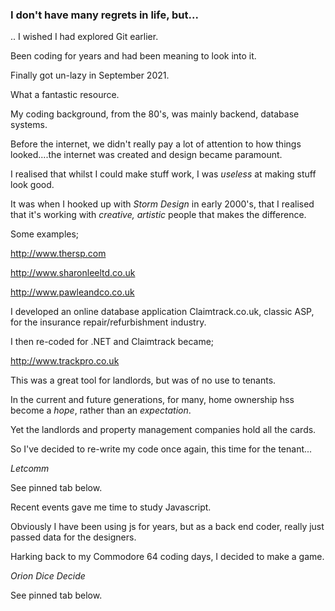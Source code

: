 ### I don't have many regrets in life, but... 

.. I wished I had explored Git earlier.

Been coding for years and had been meaning to look into it.

Finally got un-lazy in September 2021.   

What a fantastic resource. 

My coding background, from the 80's, was mainly backend, database systems. 

Before the internet, we didn't really pay a lot of attention to how things looked....the internet was created and design became paramount. 

I realised that whilst I could make stuff work, I was *useless* at making stuff look good. 

It was when I hooked up with *Storm Design* in early 2000's, that I realised that it's working with *creative, artistic* people that makes the difference.

Some examples;

http://www.thersp.com

http://www.sharonleeltd.co.uk

http://www.pawleandco.co.uk

I developed an online database application Claimtrack.co.uk, classic ASP, for the insurance repair/refurbishment industry.

I then re-coded for .NET and Claimtrack became;

http://www.trackpro.co.uk

This was a great tool for landlords, but was of no use to tenants.

In the current and future generations, for many, home ownership hss become a *hope*, rather than an *expectation*.

Yet the landlords and property management companies hold all the cards.

So I've decided to re-write my code once again, this time for the tenant...

*Letcomm*

See pinned tab below.

Recent events gave me time to study Javascript. 

Obviously I have been using js for years, but as a back end coder, really just passed data for the designers.

Harking back to my Commodore 64 coding days, I decided to make a game.

*Orion Dice Decide*

See pinned tab below.

<!--
- 👯 - 🤔 - 💬 - 📫 - 😄 - 


